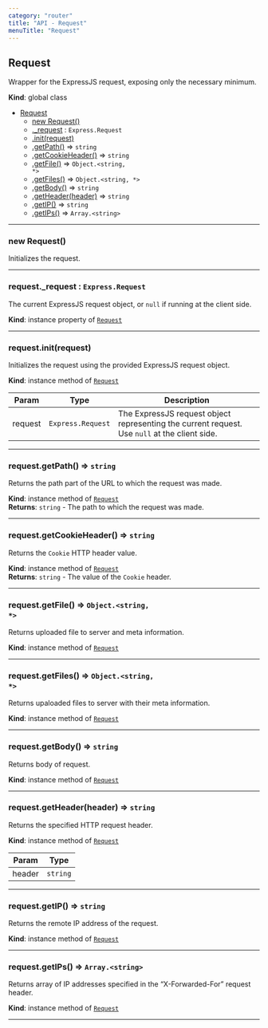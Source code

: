 ```yaml
---
category: "router"
title: "API - Request"
menuTitle: "Request"
---
```


## Request&nbsp;<a name="Request" href="https://github.com/seznam/ima/blob/v17.15.2/packages/core/src/router/Request.js#L6" target="_blank"><span class="icon"><i class="fas fa-external-link-alt fa-xs"></i></span></a>
Wrapper for the ExpressJS request, exposing only the necessary minimum.

**Kind**: global class  

* [Request](#Request)
    * [new Request()](#new_Request_new)
    * [._request](#Request+_request) : <code>Express.Request</code>
    * [.init(request)](#Request+init)
    * [.getPath()](#Request+getPath) ⇒ <code>string</code>
    * [.getCookieHeader()](#Request+getCookieHeader) ⇒ <code>string</code>
    * [.getFile()](#Request+getFile) ⇒ <code>Object.&lt;string, \*&gt;</code>
    * [.getFiles()](#Request+getFiles) ⇒ <code>Object.&lt;string, \*&gt;</code>
    * [.getBody()](#Request+getBody) ⇒ <code>string</code>
    * [.getHeader(header)](#Request+getHeader) ⇒ <code>string</code>
    * [.getIP()](#Request+getIP) ⇒ <code>string</code>
    * [.getIPs()](#Request+getIPs) ⇒ <code>Array.&lt;string&gt;</code>


* * *

### new Request()&nbsp;<a name="new_Request_new"></a>
Initializes the request.


* * *

### request.\_request : <code>Express.Request</code>&nbsp;<a name="Request+_request" href="https://github.com/seznam/ima/blob/v17.15.2/packages/core/src/router/Request.js#L22" target="_blank"><span class="icon"><i class="fas fa-external-link-alt fa-xs"></i></span></a>
The current ExpressJS request object, or <code>null</code> if running at
the client side.

**Kind**: instance property of [<code>Request</code>](#Request)  

* * *

### request.init(request)&nbsp;<a name="Request+init" href="https://github.com/seznam/ima/blob/v17.15.2/packages/core/src/router/Request.js#L32" target="_blank"><span class="icon"><i class="fas fa-external-link-alt fa-xs"></i></span></a>
Initializes the request using the provided ExpressJS request object.

**Kind**: instance method of [<code>Request</code>](#Request)  

| Param | Type | Description |
| --- | --- | --- |
| request | <code>Express.Request</code> | The ExpressJS request object        representing the current request. Use <code>null</code> at the client        side. |


* * *

### request.getPath() ⇒ <code>string</code>&nbsp;<a name="Request+getPath" href="https://github.com/seznam/ima/blob/v17.15.2/packages/core/src/router/Request.js#L41" target="_blank"><span class="icon"><i class="fas fa-external-link-alt fa-xs"></i></span></a>
Returns the path part of the URL to which the request was made.

**Kind**: instance method of [<code>Request</code>](#Request)  
**Returns**: <code>string</code> - The path to which the request was made.  

* * *

### request.getCookieHeader() ⇒ <code>string</code>&nbsp;<a name="Request+getCookieHeader" href="https://github.com/seznam/ima/blob/v17.15.2/packages/core/src/router/Request.js#L50" target="_blank"><span class="icon"><i class="fas fa-external-link-alt fa-xs"></i></span></a>
Returns the <code>Cookie</code> HTTP header value.

**Kind**: instance method of [<code>Request</code>](#Request)  
**Returns**: <code>string</code> - The value of the <code>Cookie</code> header.  

* * *

### request.getFile() ⇒ <code>Object.&lt;string, \*&gt;</code>&nbsp;<a name="Request+getFile" href="https://github.com/seznam/ima/blob/v17.15.2/packages/core/src/router/Request.js#L59" target="_blank"><span class="icon"><i class="fas fa-external-link-alt fa-xs"></i></span></a>
Returns uploaded file to server and meta information.

**Kind**: instance method of [<code>Request</code>](#Request)  

* * *

### request.getFiles() ⇒ <code>Object.&lt;string, \*&gt;</code>&nbsp;<a name="Request+getFiles" href="https://github.com/seznam/ima/blob/v17.15.2/packages/core/src/router/Request.js#L68" target="_blank"><span class="icon"><i class="fas fa-external-link-alt fa-xs"></i></span></a>
Returns upaloaded files to server with their meta information.

**Kind**: instance method of [<code>Request</code>](#Request)  

* * *

### request.getBody() ⇒ <code>string</code>&nbsp;<a name="Request+getBody" href="https://github.com/seznam/ima/blob/v17.15.2/packages/core/src/router/Request.js#L77" target="_blank"><span class="icon"><i class="fas fa-external-link-alt fa-xs"></i></span></a>
Returns body of request.

**Kind**: instance method of [<code>Request</code>](#Request)  

* * *

### request.getHeader(header) ⇒ <code>string</code>&nbsp;<a name="Request+getHeader" href="https://github.com/seznam/ima/blob/v17.15.2/packages/core/src/router/Request.js#L87" target="_blank"><span class="icon"><i class="fas fa-external-link-alt fa-xs"></i></span></a>
Returns the specified HTTP request header.

**Kind**: instance method of [<code>Request</code>](#Request)  

| Param | Type |
| --- | --- |
| header | <code>string</code> | 


* * *

### request.getIP() ⇒ <code>string</code>&nbsp;<a name="Request+getIP" href="https://github.com/seznam/ima/blob/v17.15.2/packages/core/src/router/Request.js#L96" target="_blank"><span class="icon"><i class="fas fa-external-link-alt fa-xs"></i></span></a>
Returns the remote IP address of the request.

**Kind**: instance method of [<code>Request</code>](#Request)  

* * *

### request.getIPs() ⇒ <code>Array.&lt;string&gt;</code>&nbsp;<a name="Request+getIPs" href="https://github.com/seznam/ima/blob/v17.15.2/packages/core/src/router/Request.js#L106" target="_blank"><span class="icon"><i class="fas fa-external-link-alt fa-xs"></i></span></a>
Returns array of IP addresses specified in the “X-Forwarded-For”
request header.

**Kind**: instance method of [<code>Request</code>](#Request)  

* * *


